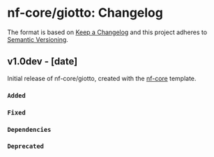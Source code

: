 # nf-core/giotto: Changelog

The format is based on [Keep a Changelog](https://keepachangelog.com/en/1.0.0/)
and this project adheres to [Semantic Versioning](https://semver.org/spec/v2.0.0.html).

## v1.0dev - [date]

Initial release of nf-core/giotto, created with the [nf-core](https://nf-co.re/) template.

### `Added`

### `Fixed`

### `Dependencies`

### `Deprecated`
